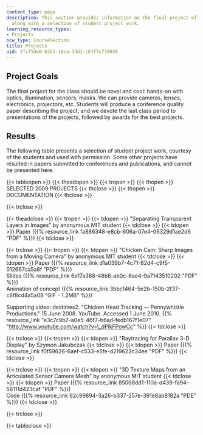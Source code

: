 ```yaml
---
content_type: page
description: This section provides information on the final project of the course
  along with a selection of student project work.
learning_resource_types:
- Projects
ocw_type: CourseSection
title: Projects
uid: 2fcf5de0-b2b1-19ca-33d1-c6ff7c739036
---
```


Project Goals
-------------

The final project for the class should be novel and cool: hands-on with optics, illumination, sensors, masks. We can provide cameras, lenses, electronics, projectors, etc. Students will produce a conference quality paper describing the project, and we devote the last class period to presentations of the projects, followed by awards for the best projects.

Results
-------

The following table presents a selection of student project work, courtesy of the students and used with permission. Some other projects have resulted in papers submitted to conferences and publications, and cannot be presented here.

{{< tableopen >}}
{{< theadopen >}}
{{< tropen >}}
{{< thopen >}}
SELECTED 2009 PROJECTS
{{< thclose >}}
{{< thopen >}}
DOCUMENTATION
{{< thclose >}}

{{< trclose >}}

{{< theadclose >}}
{{< tropen >}}
{{< tdopen >}}
"Separating Transparent Layers in Images" by anonymous MIT student
{{< tdclose >}}
{{< tdopen >}}
Paper ({{% resource_link fa886348-e8cb-606a-07e4-06329d1ae2d6 "PDF" %}})
{{< tdclose >}}

{{< trclose >}}
{{< tropen >}}
{{< tdopen >}}
"Chicken Cam: Sharp Images from a Moving Camera" by anonymous MIT student
{{< tdclose >}}
{{< tdopen >}}
Paper ({{% resource_link d1a039b7-4c71-82d4-c9f5-012667ca5a8f "PDF" %}})  
Slides ({{% resource_link 6e17a368-48b6-ab0c-6ae4-9a7143510202 "PDF" %}})  
Animation of concept ({{% resource_link 3bbc1464-5e2b-150b-2f37-c6f8cd4a5a08 "GIF - 1.2MB" %}})  
  
Supporting video: destinws2. "Chicken Head Tracking — Pennywhistle Productions." 15 June 2008. YouTube. Accessed 1 June 2010. {{% resource_link "e3c7c9b7-a0e5-46f7-b6ad-fedb167f1e07" "http://www.youtube.com/watch?v=\_dPlkFPowCc" %}}
{{< tdclose >}}

{{< trclose >}}
{{< tropen >}}
{{< tdopen >}}
"Raytracing for Parallax 3-D Display" by Szymon Jakubczak
{{< tdclose >}}
{{< tdopen >}}
Paper ({{% resource_link f0f59626-6aef-c533-e5fe-d219622c34ee "PDF" %}})
{{< tdclose >}}

{{< trclose >}}
{{< tropen >}}
{{< tdopen >}}
"3D Texture Maps from an Articulated Sensor Camera Mesh" by anonymous MIT student
{{< tdclose >}}
{{< tdopen >}}
Paper ({{% resource_link 85068dd1-110a-d439-fa94-56111d423caf "PDF" %}})  
Code ({{% resource_link 62c99894-3a26-b337-257e-391e8ab8182a "PDE" %}})
{{< tdclose >}}

{{< trclose >}}

{{< tableclose >}}